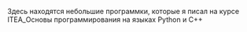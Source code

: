 Здесь находятся небольшие программки, которые я писал на курсе ITEA_Основы программирования на языках Python и C++
